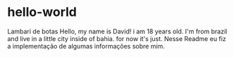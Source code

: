# hello-world
Lambari de botas
Hello, my name is David! i am 18 years old.
I'm from brazil and live in a little city inside of bahia.
for now it's just.
Nesse Readme eu fiz a implementação de algumas informações sobre mim.
